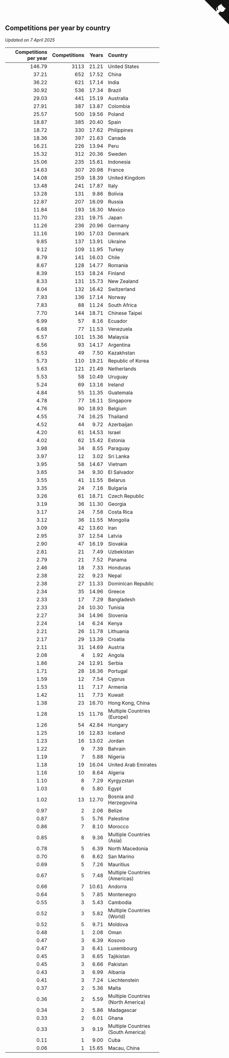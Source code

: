 ## Competitions per year by country

*Updated on  7 April 2025*

| Competitions per year | Competitions | Years | Country |
| ---: | ---: | ---: | :--- |
| 146.79 | 3113 | 21.21 | United States |
| 37.21 | 652 | 17.52 | China |
| 36.22 | 621 | 17.14 | India |
| 30.92 | 536 | 17.34 | Brazil |
| 29.03 | 441 | 15.19 | Australia |
| 27.91 | 387 | 13.87 | Colombia |
| 25.57 | 500 | 19.56 | Poland |
| 18.87 | 385 | 20.40 | Spain |
| 18.72 | 330 | 17.62 | Philippines |
| 18.36 | 397 | 21.63 | Canada |
| 16.21 | 226 | 13.94 | Peru |
| 15.32 | 312 | 20.36 | Sweden |
| 15.06 | 235 | 15.61 | Indonesia |
| 14.63 | 307 | 20.98 | France |
| 14.08 | 259 | 18.39 | United Kingdom |
| 13.48 | 241 | 17.87 | Italy |
| 13.28 | 131 | 9.86 | Bolivia |
| 12.87 | 207 | 16.09 | Russia |
| 11.84 | 193 | 16.30 | Mexico |
| 11.70 | 231 | 19.75 | Japan |
| 11.26 | 236 | 20.96 | Germany |
| 11.16 | 190 | 17.03 | Denmark |
| 9.85 | 137 | 13.91 | Ukraine |
| 9.12 | 109 | 11.95 | Turkey |
| 8.79 | 141 | 16.03 | Chile |
| 8.67 | 128 | 14.77 | Romania |
| 8.39 | 153 | 18.24 | Finland |
| 8.33 | 131 | 15.73 | New Zealand |
| 8.04 | 132 | 16.42 | Switzerland |
| 7.93 | 136 | 17.14 | Norway |
| 7.83 | 88 | 11.24 | South Africa |
| 7.70 | 144 | 18.71 | Chinese Taipei |
| 6.99 | 57 | 8.16 | Ecuador |
| 6.68 | 77 | 11.53 | Venezuela |
| 6.57 | 101 | 15.36 | Malaysia |
| 6.56 | 93 | 14.17 | Argentina |
| 6.53 | 49 | 7.50 | Kazakhstan |
| 5.73 | 110 | 19.21 | Republic of Korea |
| 5.63 | 121 | 21.49 | Netherlands |
| 5.53 | 58 | 10.49 | Uruguay |
| 5.24 | 69 | 13.16 | Ireland |
| 4.84 | 55 | 11.35 | Guatemala |
| 4.78 | 77 | 16.11 | Singapore |
| 4.76 | 90 | 18.93 | Belgium |
| 4.55 | 74 | 16.25 | Thailand |
| 4.52 | 44 | 9.72 | Azerbaijan |
| 4.20 | 61 | 14.53 | Israel |
| 4.02 | 62 | 15.42 | Estonia |
| 3.98 | 34 | 8.55 | Paraguay |
| 3.97 | 12 | 3.02 | Sri Lanka |
| 3.95 | 58 | 14.67 | Vietnam |
| 3.65 | 34 | 9.30 | El Salvador |
| 3.55 | 41 | 11.55 | Belarus |
| 3.35 | 24 | 7.16 | Bulgaria |
| 3.26 | 61 | 18.71 | Czech Republic |
| 3.19 | 36 | 11.30 | Georgia |
| 3.17 | 24 | 7.58 | Costa Rica |
| 3.12 | 36 | 11.55 | Mongolia |
| 3.09 | 42 | 13.60 | Iran |
| 2.95 | 37 | 12.54 | Latvia |
| 2.90 | 47 | 16.19 | Slovakia |
| 2.81 | 21 | 7.49 | Uzbekistan |
| 2.79 | 21 | 7.52 | Panama |
| 2.46 | 18 | 7.33 | Honduras |
| 2.38 | 22 | 9.23 | Nepal |
| 2.38 | 27 | 11.33 | Dominican Republic |
| 2.34 | 35 | 14.96 | Greece |
| 2.33 | 17 | 7.29 | Bangladesh |
| 2.33 | 24 | 10.30 | Tunisia |
| 2.27 | 34 | 14.96 | Slovenia |
| 2.24 | 14 | 6.24 | Kenya |
| 2.21 | 26 | 11.78 | Lithuania |
| 2.17 | 29 | 13.39 | Croatia |
| 2.11 | 31 | 14.69 | Austria |
| 2.08 | 4 | 1.92 | Angola |
| 1.86 | 24 | 12.91 | Serbia |
| 1.71 | 28 | 16.36 | Portugal |
| 1.59 | 12 | 7.54 | Cyprus |
| 1.53 | 11 | 7.17 | Armenia |
| 1.42 | 11 | 7.73 | Kuwait |
| 1.38 | 23 | 16.70 | Hong Kong, China |
| 1.28 | 15 | 11.76 | Multiple Countries (Europe) |
| 1.26 | 54 | 42.84 | Hungary |
| 1.25 | 16 | 12.83 | Iceland |
| 1.23 | 16 | 13.02 | Jordan |
| 1.22 | 9 | 7.39 | Bahrain |
| 1.19 | 7 | 5.88 | Nigeria |
| 1.18 | 19 | 16.04 | United Arab Emirates |
| 1.16 | 10 | 8.64 | Algeria |
| 1.10 | 8 | 7.29 | Kyrgyzstan |
| 1.03 | 6 | 5.80 | Egypt |
| 1.02 | 13 | 12.70 | Bosnia and Herzegovina |
| 0.97 | 2 | 2.06 | Belize |
| 0.87 | 5 | 5.76 | Palestine |
| 0.86 | 7 | 8.10 | Morocco |
| 0.85 | 8 | 9.36 | Multiple Countries (Asia) |
| 0.78 | 5 | 6.39 | North Macedonia |
| 0.70 | 6 | 8.62 | San Marino |
| 0.69 | 5 | 7.26 | Mauritius |
| 0.67 | 5 | 7.48 | Multiple Countries (Americas) |
| 0.66 | 7 | 10.61 | Andorra |
| 0.64 | 5 | 7.85 | Montenegro |
| 0.55 | 3 | 5.43 | Cambodia |
| 0.52 | 3 | 5.82 | Multiple Countries (World) |
| 0.52 | 5 | 9.71 | Moldova |
| 0.48 | 1 | 2.08 | Oman |
| 0.47 | 3 | 6.39 | Kosovo |
| 0.47 | 3 | 6.41 | Luxembourg |
| 0.45 | 3 | 6.65 | Tajikistan |
| 0.45 | 3 | 6.66 | Pakistan |
| 0.43 | 3 | 6.99 | Albania |
| 0.41 | 3 | 7.24 | Liechtenstein |
| 0.37 | 2 | 5.36 | Malta |
| 0.36 | 2 | 5.59 | Multiple Countries (North America) |
| 0.34 | 2 | 5.86 | Madagascar |
| 0.33 | 2 | 6.01 | Ghana |
| 0.33 | 3 | 9.19 | Multiple Countries (South America) |
| 0.11 | 1 | 9.00 | Cuba |
| 0.06 | 1 | 15.65 | Macau, China |


<a href="https://github.com/jonatanklosko/wca_statistics" class="github-corner" aria-label="View source on Github"><svg width="80" height="80" viewBox="0 0 250 250" style="fill:#151513; color:#fff; position: absolute; top: 0; border: 0; right: 0;" aria-hidden="true"><path d="M0,0 L115,115 L130,115 L142,142 L250,250 L250,0 Z"></path><path d="M128.3,109.0 C113.8,99.7 119.0,89.6 119.0,89.6 C122.0,82.7 120.5,78.6 120.5,78.6 C119.2,72.0 123.4,76.3 123.4,76.3 C127.3,80.9 125.5,87.3 125.5,87.3 C122.9,97.6 130.6,101.9 134.4,103.2" fill="currentColor" style="transform-origin: 130px 106px;" class="octo-arm"></path><path d="M115.0,115.0 C114.9,115.1 118.7,116.5 119.8,115.4 L133.7,101.6 C136.9,99.2 139.9,98.4 142.2,98.6 C133.8,88.0 127.5,74.4 143.8,58.0 C148.5,53.4 154.0,51.2 159.7,51.0 C160.3,49.4 163.2,43.6 171.4,40.1 C171.4,40.1 176.1,42.5 178.8,56.2 C183.1,58.6 187.2,61.8 190.9,65.4 C194.5,69.0 197.7,73.2 200.1,77.6 C213.8,80.2 216.3,84.9 216.3,84.9 C212.7,93.1 206.9,96.0 205.4,96.6 C205.1,102.4 203.0,107.8 198.3,112.5 C181.9,128.9 168.3,122.5 157.7,114.1 C157.9,116.9 156.7,120.9 152.7,124.9 L141.0,136.5 C139.8,137.7 141.6,141.9 141.8,141.8 Z" fill="currentColor" class="octo-body"></path></svg></a><style>.github-corner:hover .octo-arm{animation:octocat-wave 560ms ease-in-out}@keyframes octocat-wave{0%,100%{transform:rotate(0)}20%,60%{transform:rotate(-25deg)}40%,80%{transform:rotate(10deg)}}@media (max-width:500px){.github-corner:hover .octo-arm{animation:none}.github-corner .octo-arm{animation:octocat-wave 560ms ease-in-out}}</style>
